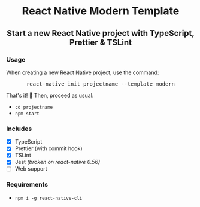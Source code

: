 <p>
  <h1 align="center">React Native Modern Template</h1>
  <h2 align="center">Start a new React Native project with TypeScript, Prettier & TSLint</h1>
</p>

### Usage

When creating a new React Native project, use the command:<br/>

<pre align="center">react-native init projectname --template modern</pre>

That's it! 🎉 Then, proceed as usual:
- `cd projectname`
- `npm start`

### Includes

- [x] TypeScript
- [x] Prettier (with commit hook)
- [x] TSLint
- [x] Jest _(broken on react-native 0.56)_
- [ ] Web support

### Requirements

- `npm i -g react-native-cli`
